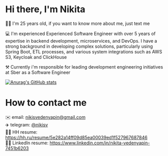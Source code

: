 # Hi there, I'm Nikita
🤷‍♂️ I'm 25 years old, if you want to know more about me, just text me

💻 I'm experienced Experienced Software Engineer with over 5 years of expertise in backend development,
microservices, and DevOps. I have a strong background in developing complex
solutions, particularly using Spring Boot, ETL processes, and various system
integrations such as AWS S3, Keycloak and ClickHouse

⚒️ Currently i'm responsible for leading development engineering initiatives at Sber as a Software Engineer



[![Anurag's GitHub stats](https://github-readme-stats.vercel.app/api?username=NvedN&show_icons=true&theme=shades-of-purple)](https://github.com/anuraghazra/github-readme-stats)




# How to contact me

✉️  email: nikisvedenyapin@gmail.com  
✈️  telegram: [@nikisv](https://t.me/nikisv)    
👷‍♂️ HH resume: https://hh.ru/resume/5e282a14ff09d85ea00039ed1f527967687846   
👷‍♂️ LinkedIn resume: https://www.linkedin.com/in/nikita-vedenyapin-7451b6203 

<!---
NvedN/NvedN is a ✨ special ✨ repository because its `README.md` (this file) appears on your GitHub profile.
You can click the Preview link to take a look at your changes.
--->
